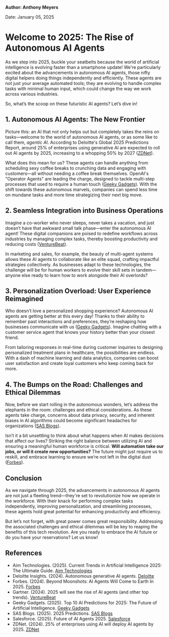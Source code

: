 **Author: Anthony Meyers**

Date: January 05, 2025

# Welcome to 2025: The Rise of Autonomous AI Agents

As we step into 2025, buckle your seatbelts because the world of artificial intelligence is evolving faster than a smartphone update! We're particularly excited about the advancements in autonomous AI agents, those nifty digital helpers doing things independently and efficiently. These agents are not just your average automated tools; they are evolving to handle complex tasks with minimal human input, which could change the way we work across various industries. 

So, what’s the scoop on these futuristic AI agents? Let’s dive in!

## 1. Autonomous AI Agents: The New Frontier

Picture this: an AI that not only helps out but completely takes the reins on tasks—welcome to the world of autonomous AI agents, or as some like to call them, *agentic AI*. According to Deloitte's Global 2025 Predictions Report, around 25% of enterprises using generative AI are expected to roll out AI agents by 2025, increasing to a whopping 50% by 2027 ([ZDNet](https://www.zdnet.com/article/25-of-enterprises-using-ai-will-deploy-ai-agents-by-2025/)).

What does this mean for us? These agents can handle anything from scheduling sexy coffee breaks to crunching data and engaging with customers—all without needing a coffee break themselves. OpenAI's "Operator Agents" are leading the charge, designed to tackle multi-step processes that used to require a human touch ([Geeky Gadgets](https://www.geeky-gadgets.com/ai-predictions-for-2025/)). With the shift towards these autonomous marvels, companies can spend less time on mundane tasks and more time strategizing their next big move.

## 2. Seamless Integration into Business Operations

Imagine a co-worker who never sleeps, never takes a vacation, and just doesn’t have that awkward small talk phase—enter the autonomous AI agent! These digital companions are poised to redefine workflows across industries by managing complex tasks, thereby boosting productivity and reducing costs ([VentureBeat](https://venturebeat.com/security/gartner-2025-will-see-the-rise-of-ai-agents-and-other-top-trends/)).

In marketing and sales, for example, the beauty of multi-agent systems allows these AI agents to collaborate like an elite squad, crafting impactful strategies collectively. As businesses adapt to these technologies, the challenge will be for human workers to evolve their skill sets in tandem—anyone else ready to learn how to work alongside their AI overlords?

## 3. Personalization Overload: User Experience Reimagined

Who doesn’t love a personalized shopping experience? Autonomous AI agents are getting better at this every day! Thanks to their ability to remember past interactions and preferences, they’re reshaping how businesses communicate with us ([Geeky Gadgets](https://www.geeky-gadgets.com/ai-predictions-for-2025/)). Imagine chatting with a customer service agent that knows your history better than your closest friend. 

From tailoring responses in real-time during customer inquiries to designing personalized treatment plans in healthcare, the possibilities are endless. With a dash of machine learning and data analytics, companies can boost user satisfaction and create loyal customers who keep coming back for more.

## 4. The Bumps on the Road: Challenges and Ethical Dilemmas

Now, before we start rolling in the autonomous wonders, let’s address the elephants in the room: challenges and ethical considerations. As these agents take charge, concerns about data privacy, security, and inherent biases in AI algorithms could become significant headaches for organizations ([SAS Blogs](https://blogs.sas.com/content/predictions/)). 

Isn’t it a bit unsettling to think about what happens when AI makes decisions that affect our lives? Striking the right balance between utilizing AI and ensuring a meaningful human workforce is critical. **Will automation take our jobs, or will it create new opportunities?** The future might just require us to reskill, and embrace learning to ensure we’re not left in the digital dust ([Forbes](https://www.forbes.com/sites/libertbarry/2024/11/22/beyond-moonshots-ai-agents-will-come-to-earth-in-2025/)).

## Conclusion

As we navigate through 2025, the advancements in autonomous AI agents are not just a fleeting trend—they're set to revolutionize how we operate in the workforce. With their knack for performing complex tasks independently, improving personalization, and streamlining processes, these agents hold great potential for enhancing productivity and efficiency. 

But let’s not forget, with great power comes great responsibility. Addressing the associated challenges and ethical dilemmas will be key to reaping the benefits of this tech revolution. Are you ready to embrace the AI future or do you have your reservations? Let us know!

## References

- Aim Technologies. (2025). Current Trends in Artificial Intelligence 2025: The Ultimate Guide. [Aim Technologies](https://www.aimtechnologies.co/current-trends-in-artificial-intelligence-2025-the-ultimate-guide/)
- Deloitte Insights. (2024). Autonomous generative AI agents. [Deloitte](https://www2.deloitte.com/us/en/insights/industry/technology/technology-media-and-telecom-predictions/2025/autonomous-generative-ai-agents-still-under-development.html)
- Forbes. (2024). Beyond Moonshots: AI Agents Will Come to Earth In 2025. [Forbes](https://www.forbes.com/sites/libertbarry/2024/11/22/beyond-moonshots-ai-agents-will-come-to-earth-in-2025/)
- Gartner. (2024). 2025 will see the rise of AI agents (and other top trends). [VentureBeat](https://venturebeat.com/security/gartner-2025-will-see-the-rise-of-ai-agents-and-other-top-trends/)
- Geeky Gadgets. (2025). Top 10 AI Predictions for 2025: The Future of Artificial Intelligence. [Geeky Gadgets](https://www.geeky-gadgets.com/ai-predictions-for-2025/)
- SAS Blogs. (2025). 2025 Predictions. [SAS Blogs](https://blogs.sas.com/content/predictions/)
- Salesforce. (2025). Future of AI Agents 2025. [Salesforce](https://www.salesforce.com/news/stories/future-of-ai-agents-2025/)
- ZDNet. (2024). 25% of enterprises using AI will deploy AI agents by 2025. [ZDNet](https://www.zdnet.com/article/25-of-enterprises-using-ai-will-deploy-ai-agents-by-2025/)